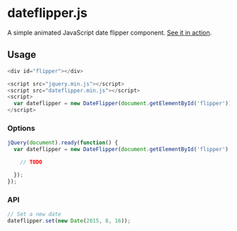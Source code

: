 # dateflipper.js

A simple animated JavaScript date flipper component.
[See it in action](http://raw.githubusercontent.com/rsimon/date-flipper/master/example.html).

## Usage

```javascript
<div id="flipper"></div>
```
```javascript
<script src="jquery.min.js"></script>
<script src="dateflipper.min.js"></script>
<script>
  var dateflipper = new DateFlipper(document.getElementById('flipper'));
</script>
```

### Options

```javascript
jQuery(document).ready(function() {
  var dateflipper = new DateFlipper(document.getElementById('flipper'), {

    // TODO

  });
});
```

### API

```javascript
// Set a new date
dateflipper.set(new Date(2015, 8, 16));
```
